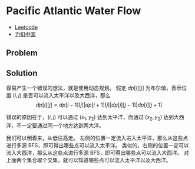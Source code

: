 # Pacific Atlantic Water Flow

- [Leetcode](https://leetcode.com/problems/pacific-atlantic-water-flow)
- [力扣中国](https://leetcode.cn/problems/pacific-atlantic-water-flow)

## Problem

[](desc.md ':include')

## Solution

容易产生一个错误的想法，就是使用动态规划。
假定 $dp[i][j]$ 为布尔值，表示位置 $(i, j)$ 是否可以流入太平洋以及大西洋，那么
$$
dp[i][j] = dp[i-1][j] | dp[i+1][j] | dp[i][j-1] | dp[i][j+1]
$$

错误的原因在于，$(i, j)$ 可以通过 $(x_1, y_2)$ 达到太平洋，而通过 $(x_2, y_2)$ 达到大西洋，不一定要通过同一个地方达到两大洋。

我们可以倒着来，从低往高走。
左侧的位置一定流入进入太平洋，那么从这些点进行多源 BFS，即可得出哪些点可以流入太平洋。
类似的，右侧的位置一定可以流入大西洋，那么从这些点进行多源 BFS，即可得出哪些点可以流入大西洋。
对上面两个集合取个交集，就可以知道哪些点可以流入太平洋以及大西洋。

[](mutl-bfs.cpp ':include :type=code cpp')
